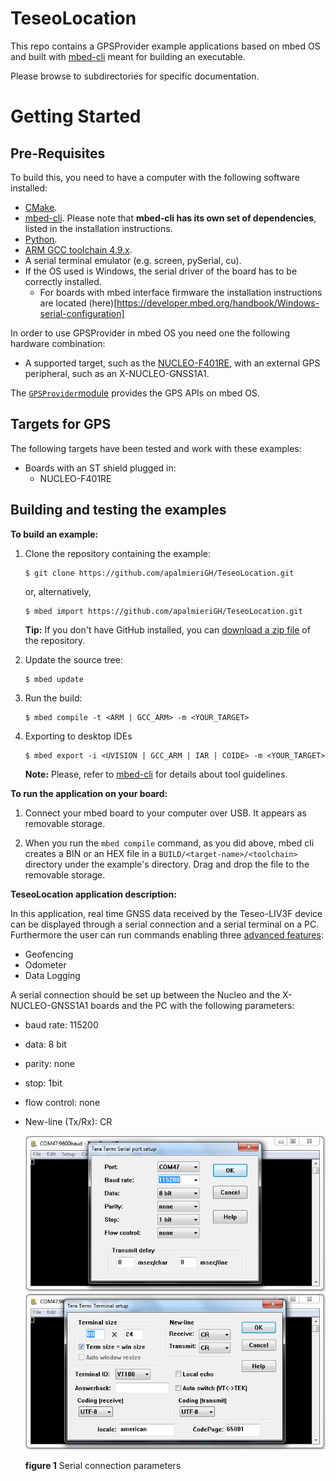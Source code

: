 # TeseoLocation
This repo contains a GPSProvider example applications based on
mbed OS and built with [mbed-cli](https://github.com/ARMmbed/mbed-cli) meant for building an executable.

Please browse to subdirectories for specific documentation.

Getting Started
===============


Pre-Requisites
--------------


To build this, you need to have a computer with the following software installed:

* [CMake](http://www.cmake.org/download/).
* [mbed-cli](https://github.com/ARMmbed/mbed-cli). Please note that **mbed-cli has its own set of dependencies**, listed in the installation instructions.
* [Python](https://www.python.org/downloads/).
* [ARM GCC toolchain 4.9.x](https://launchpad.net/gcc-arm-embedded/+milestone/4.9-2015-q3-update).
* A serial terminal emulator (e.g. screen, pySerial, cu).
* If the OS used is Windows, the serial driver of the board has to be correctly installed.
	* For boards with mbed interface firmware the installation instructions are located (here)[https://developer.mbed.org/handbook/Windows-serial-configuration]

In order to use GPSProvider in mbed OS you need one the following hardware combination:

* A supported target, such as the [NUCLEO-F401RE](http://www.st.com/en/evaluation-tools/nucleo-f401re.html), with an external GPS peripheral, such as an X-NUCLEO-GNSS1A1.


The [`GPSProvider`module](https://github.com/apalmieriGH/GPSProvider) provides the GPS APIs on mbed OS.

Targets for GPS
---------------

The following targets have been tested and work with these examples:

* Boards with an ST shield plugged in:
	* NUCLEO-F401RE

Building and testing the examples
---------------------------------

__To build an example:__

1. Clone the repository containing the example:

	```
	$ git clone https://github.com/apalmieriGH/TeseoLocation.git
	```

	or, alternatively,

	```
	$ mbed import https://github.com/apalmieriGH/TeseoLocation.git
	```


	**Tip:** If you don't have GitHub installed, you can [download a zip file](https://github.com/apalmieriGH/TeseoLocation/archive/master.zip) of the repository.

2. Update the source tree:

	```
	$ mbed update
	```

3. Run the build:

	```
	$ mbed compile -t <ARM | GCC_ARM> -m <YOUR_TARGET>
	```

4. Exporting to desktop IDEs

	```
	$ mbed export -i <UVISION | GCC_ARM | IAR | COIDE> -m <YOUR_TARGET>
	```


	**Note:** Please, refer to [mbed-cli](https://github.com/ARMmbed/mbed-cli) for details about tool guidelines.


__To run the application on your board:__

1. Connect your mbed board to your computer over USB. It appears as removable storage.

2. When you run the ``mbed compile`` command, as you did above, mbed cli creates a BIN or an HEX file in a ```BUILD/<target-name>/<toolchain>``` directory under the example's directory. Drag and drop the file to the removable storage.


__TeseoLocation application description:__

In this application, real time GNSS data received by the Teseo-LIV3F device can be displayed through a serial connection and a serial terminal on a PC. Furthermore the user can run commands enabling three [advanced features](https://github.com/apalmieriGH/Teseo-LIV3F):
* Geofencing
* Odometer
* Data Logging

A serial connection should be set up between the Nucleo and the X-NUCLEO-GNSS1A1 boards and the PC with the following parameters:
* baud rate: 115200
* data: 8 bit
* parity: none
* stop: 1bit
* flow control: none
* New-line (Tx/Rx): CR

	![](img/serial_setup.png) ![](img/serial_setup1.png)
	
	**figure 1** Serial connection parameters




